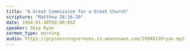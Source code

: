 ```yaml
---
title: "A Great Commission for a Great Church"
scripture: "Matthew 28:16-20"
date: 1994-01-30T00:00:00Z
speaker: Skip Ryan
sermon_type: morning
audio: https://pcpcmorningsermons.s3.amazonaws.com/19940130ryan.mp3 
---
```



